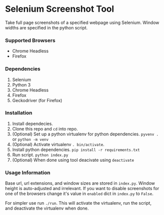 # Selenium Screenshot Tool
Take full page screenshots of a specified webpage using Selenium.
Window widths are specified in the python script.

### Supported Browsers
  * Chrome Headless
  * Firefox

### Dependencies
  1. Selenium
  2. Python 3
  3. Chrome Headless
  4. Firefox
  5. Geckodriver (for Firefox)
  
### Installation
  1. Install dependecies.
  2. Clone this repo and `cd` into repo.
  3. (Optional) Set up a python virtualenv for python dependencies.
     `pyvenv .` or `python -m venv`
  4. (Optional) Activate virtualenv `. bin/activate`.
  5. Install python dependencies. `pip install -r requirements.txt`
  6. Run script. `python index.py`
  7. (Optional) When done using tool deacivate using `deactivate`

### Usage Information
Base url, url extensions, and window sizes are stored in `index.py`. Window
height is auto-adjusted and irrelevant. If you want to disable screenshots for
one of the browsers change it's value in `enabled` dict in `index.py` to `False`.

For simpler use run `./run`. This will activate the virtualenv, run the script,
and deactivate the virtualenv when done.
